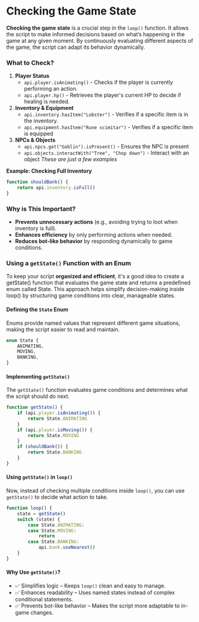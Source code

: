 # Checking the Game State
**Checking the game state** is a crucial step in the `loop()` function. It allows the script to make informed decisions based on what’s happening in the game at any given moment. By continuously evaluating different aspects of the game, the script can adapt its behavior dynamically.

### What to Check?
1. **Player Status**
	- `api.player.isAnimating()` - Checks if the player is currently performing an action.
	- `api.player.hp()` - Retrieves the player's current HP to decide if healing is needed.
2. **Inventory & Equipment**
	- `api.inventory.hasItem("Lobster")` - Verifies if a specific item is in the inventory.
	- `api.equipment.hasItem("Rune scimitar")` - Verifies if a specific item is equipped
3. **NPCs & Objects**
	- `api.npcs.get("Goblin").isPresent()` - Ensures the NPC is present
	- `api.objects.interactWith("Tree", "Chop down")` - Interact with an object
*These are just a few examples*

**Example: Checking Full Inventory**
```typescript
function shouldBank() {
	return api.inventory.isFull()
}
```

### Why is This Important?
- **Prevents unnecessary actions** (e.g., avoiding trying to loot when inventory is full).
- **Enhances efficiency** by only performing actions when needed.
- **Reduces bot-like behavior** by responding dynamically to game conditions.

### Using a `getState()` Function with an Enum
To keep your script **organized and efficient**, it's a good idea to create a getState() function that evaluates the game state and returns a predefined enum called State. This approach helps simplify decision-making inside loop() by structuring game conditions into clear, manageable states.

#### Defining the `State` Enum
Enums provide named values that represent different game situations, making the script easier to read and maintain.
```typescript
enum State {
	ANIMATING,
	MOVING,
	BANKING,
}
```

#### Implementing `getState()`
The `getState()` function evaluates game conditions and determines what the script should do next.
```typescript
function getState() {
    if (api.player.isAnimating()) {
        return State.ANIMATING
    }
    if (api.player.isMoving()) {
        return State.MOVING
    }
    if (shouldBank()) {
        return State.BANKING
    }
}
```

#### Using `getState()` in `loop()`
Now, instead of checking multiple conditions inside `loop()`, you can use `getState()` to decide what action to take.
```typescript
function loop() {
    state = getState()
    switch (state) {
        case State.ANIMATING:
        case State.MOVING:
            return
        case State.BANKING:
            api.bank.useNearest()
    }
}
```

#### Why Use `getState()`?
- ✅ Simplifies logic – Keeps `loop()` clean and easy to manage.
- ✅ Enhances readability – Uses named states instead of complex conditional statements.
- ✅ Prevents bot-like behavior – Makes the script more adaptable to in-game changes.